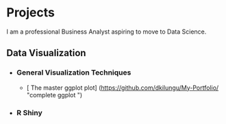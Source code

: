 # Projects #


I am a professional Business Analyst aspiring to move to Data Science.

## Data Visualization ##

  * ### General Visualization Techniques
    * [ The master ggplot plot] (https://github.com/dkilungu/My-Portfolio/ "complete ggplot ") 
  * ### R Shiny 
